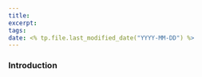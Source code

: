 ```yaml
---
title: 
excerpt: 
tags: 
date: <% tp.file.last_modified_date("YYYY-MM-DD") %>
---
```


### Introduction
